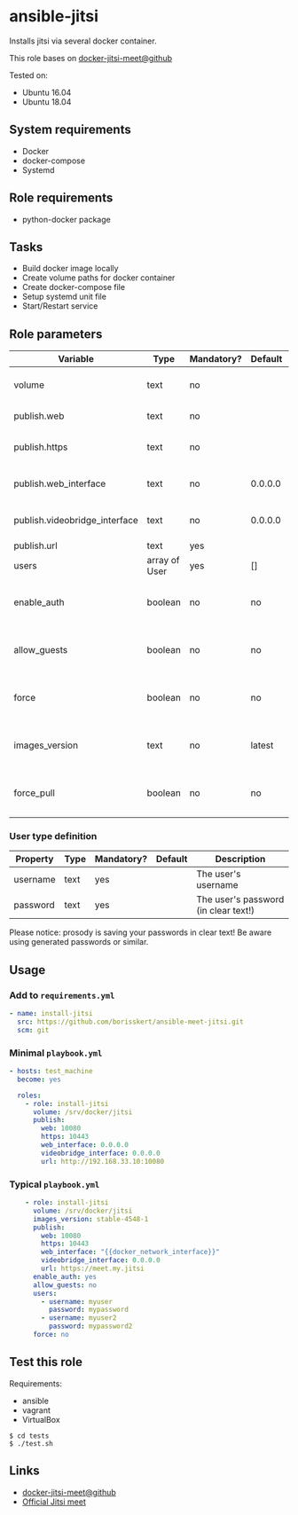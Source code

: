 # ansible-jitsi

Installs jitsi via several docker container.

This role bases on [docker-jitsi-meet@github](https://github.com/jitsi/docker-jitsi-meet)

Tested on:
* Ubuntu 16.04
* Ubuntu 18.04

## System requirements

* Docker
* docker-compose
* Systemd

## Role requirements

* python-docker package

## Tasks

* Build docker image locally
* Create volume paths for docker container
* Create docker-compose file
* Setup systemd unit file
* Start/Restart service

## Role parameters

| Variable      | Type | Mandatory? | Default | Description           |
|---------------|------|------------|---------|-----------------------|
| volume        | text | no         | <empty> | Local path to jitsi config and data |
| publish.web   | text | no         | <empty> | Web Port to be published            |
| publish.https | text | no         | <empty> | Https Port to be published (but not used) |
| publish.web_interface | text | no     | 0.0.0.0 | Web interface to be published                 |
| publish.videobridge_interface | text | no     | 0.0.0.0 | Videobridge interface to be published     |
| publish.url                   | text | yes    | <empty> | Public url                                |
| users                         | array of User | yes | [] | User configuration                       |
| enable_auth                   | boolean | no  | no       | Enables authentication (enabled by default)  |
| allow_guests                  | boolean | no  | no       | Enables guests (disabled by default)         |
| force                         | boolean       | no  | no | Force to re-create volumes and configuration |
| images_version                | text          | no  | latest | Specifies the docker images version      |
| force_pull                    | boolean       | no  | no     | Forces the re-pull of the docker images  |

### User type definition

| Property      | Type | Mandatory? | Default | Description           |
|---------------|------|------------|---------|-----------------------|
| username      | text | yes        | <empty> | The user's username   |
| password      | text | yes        | <empty> | The user's password (in clear text!) |

Please notice: prosody is saving your passwords in clear text! Be aware using generated passwords or similar.

## Usage

### Add to `requirements.yml`

```yaml
- name: install-jitsi
  src: https://github.com/borisskert/ansible-meet-jitsi.git
  scm: git
```

### Minimal `playbook.yml`

```yaml
- hosts: test_machine
  become: yes

  roles:
    - role: install-jitsi
      volume: /srv/docker/jitsi
      publish:
        web: 10080
        https: 10443
        web_interface: 0.0.0.0
        videobridge_interface: 0.0.0.0
        url: http://192.168.33.10:10080
```

### Typical `playbook.yml`

```yaml
    - role: install-jitsi
      volume: /srv/docker/jitsi
      images_version: stable-4548-1
      publish:
        web: 10080
        https: 10443
        web_interface: "{{docker_network_interface}}"
        videobridge_interface: 0.0.0.0
        url: https://meet.my.jitsi
      enable_auth: yes
      allow_guests: no
      users:
        - username: myuser
          password: mypassword
        - username: myuser2
          password: mypassword2
      force: no
```

## Test this role

Requirements:

* ansible
* vagrant
* VirtualBox

```shell script
$ cd tests
$ ./test.sh
```

## Links

* [docker-jitsi-meet@github](https://github.com/jitsi/docker-jitsi-meet)
* [Official Jitsi meet](https://meet.jit.si)
